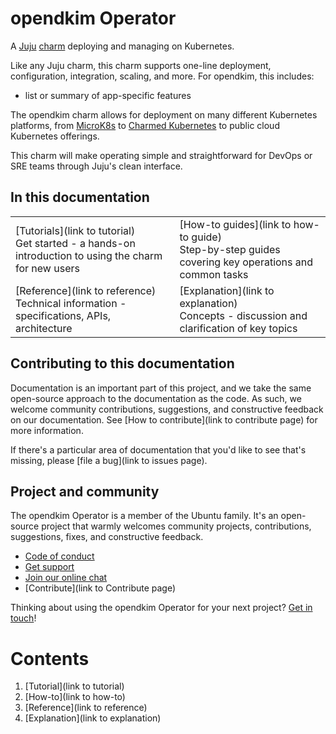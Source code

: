 # opendkim Operator

<!-- A single sentence that says what the product is, succinctly and memorably. Add a 1-2 sentence description of what the charm software does. -->

A [Juju](https://juju.is/) [charm](https://documentation.ubuntu.com/juju/3.6/reference/charm/) deploying and managing <Charm software> on 
Kubernetes. 

<!-- A paragraph of 2-5 short sentences, that describes what the product does and what need the product meets. -->

Like any Juju charm, this charm supports one-line deployment, configuration, integration, scaling, and more. 
For opendkim, this includes:
* list or summary of app-specific features

The opendkim charm allows for deployment on many different Kubernetes platforms, from [MicroK8s](https://microk8s.io/) to 
[Charmed Kubernetes](https://ubuntu.com/kubernetes) to public cloud Kubernetes offerings.

<!-- Finally, a paragraph that describes whom the product is useful for. -->

This charm will make operating <charm-software> simple and straightforward for DevOps or SRE teams through Juju's clean interface. 

## In this documentation

| | |
|--|--|
|  [Tutorials](link to tutorial)</br>  Get started - a hands-on introduction to using the charm for new users </br> |  [How-to guides](link to how-to guide) </br> Step-by-step guides covering key operations and common tasks |
| [Reference](link to reference) </br> Technical information - specifications, APIs, architecture | [Explanation](link to explanation) </br> Concepts - discussion and clarification of key topics  |

## Contributing to this documentation

Documentation is an important part of this project, and we take the same open-source approach
to the documentation as the code. As such, we welcome community contributions, suggestions, and
constructive feedback on our documentation.
See [How to contribute](link to contribute page) for more information.


If there's a particular area of documentation that you'd like to see that's missing, please 
[file a bug](link to issues page).

## Project and community

The opendkim Operator is a member of the Ubuntu family. It's an open-source project that warmly welcomes community 
projects, contributions, suggestions, fixes, and constructive feedback.

- [Code of conduct](https://ubuntu.com/community/code-of-conduct)
- [Get support](https://discourse.charmhub.io/)
- [Join our online chat](https://matrix.to/#/#charmhub-charmdev:ubuntu.com)
- [Contribute](link to Contribute page)

Thinking about using the opendkim Operator for your next project? 
[Get in touch](https://matrix.to/#/#charmhub-charmdev:ubuntu.com)!

# Contents

1. [Tutorial](link to tutorial)
1. [How-to](link to how-to)
1. [Reference](link to reference)
1. [Explanation](link to explanation)
